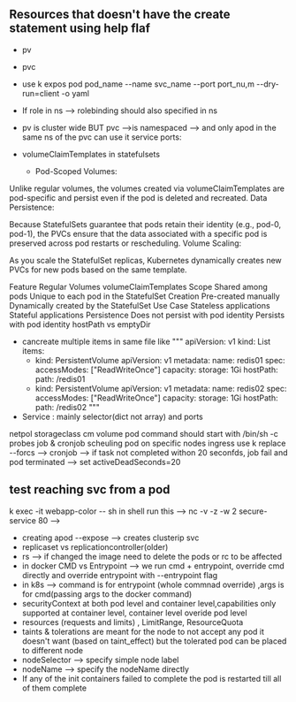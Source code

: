 ## Resources that doesn't have the create statement using help flaf
- pv
- pvc

- use k expos pod pod_name --name svc_name --port port_nu,m --dry-run=client -o yaml
- If role in ns --> rolebinding should also specified in ns
- pv is cluster wide BUT pvc -->is namespaced --> and only  apod in the same ns of the pvc can use it
service ports:
- volumeClaimTemplates in statefulsets
  - Pod-Scoped Volumes:

Unlike regular volumes, the volumes created via volumeClaimTemplates are pod-specific and persist even if the pod is deleted and recreated.
Data Persistence:

Because StatefulSets guarantee that pods retain their identity (e.g., pod-0, pod-1), the PVCs ensure that the data associated with a specific pod is preserved across pod restarts or rescheduling.
Volume Scaling:

As you scale the StatefulSet replicas, Kubernetes dynamically creates new PVCs for new pods based on the same template.

Feature	Regular Volumes	volumeClaimTemplates
Scope	Shared among pods	Unique to each pod in the StatefulSet
Creation	Pre-created manually	Dynamically created by the StatefulSet
Use Case	Stateless applications	Stateful applications
Persistence	Does not persist with pod identity	Persists with pod identity
hostPath vs emptyDir
- cancreate multiple items in same file like
"""
apiVersion: v1
kind: List
items:
  - kind: PersistentVolume
    apiVersion: v1
    metadata:
      name: redis01
    spec:
      accessModes: ["ReadWriteOnce"]
      capacity:
        storage: 1Gi
      hostPath:
        path: /redis01
  - kind: PersistentVolume
    apiVersion: v1
    metadata:
      name: redis02
    spec:
      accessModes: ["ReadWriteOnce"]
      capacity:
        storage: 1Gi
      hostPath:
        path: /redis02
"""
- Service : mainly selector(dict not array) and ports


netpol
storageclass
cm volume
pod command should start with /bin/sh -c
probes
job & cronjob
scheuling pod on specific nodes
ingress
use k replace --forcs -->
cronjob --> if task not completed withon 20 seconfds, job fail and pod terminated --> set activeDeadSeconds=20

## test reaching svc from a pod
k exec -it webapp-color -- sh
in shell run this -->  nc -v -z -w 2 secure-service 80 -->


- creating apod --expose --> creates clusterip svc
- replicaset vs replicationcontroller(older)
- rs --> if changed the image need to delete the pods or rc to be affected
- in docker CMD vs Entrypoint --> we run cmd + entrypoint, override cmd directly and override entrypoint with --entrypoint flag
- in k8s --> command is for entrypoint (whole commnad override) ,args is for cmd(passing args to the docker command)
- securityContext at both pod level and container level,capabilities only supported at container level, container level overide pod level
- resources (requests and limits) , LimitRange, ResourceQuota
- taints & tolerations are meant for the node to not accept any pod  it doesn't want (based on taint_effect) but the tolerated pod can be placed to different node
- nodeSelector --> specify simple node label
- nodeName --> specify the nodeName directly
- If any of the init containers failed to complete the pod is restarted till all of them complete